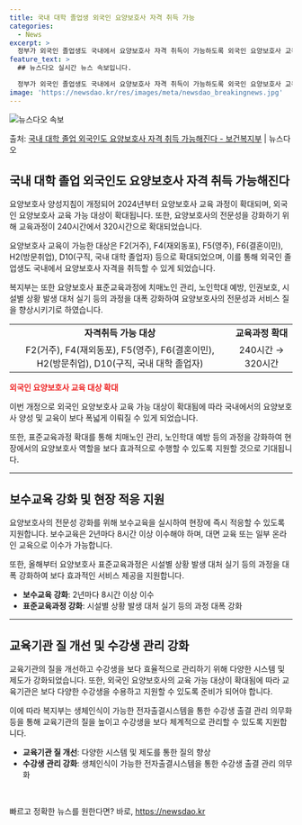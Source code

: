 ```yaml
---
title: 국내 대학 졸업생 외국인 요양보호사 자격 취득 가능
categories:
  - News
excerpt: >
  정부가 외국인 졸업생도 국내에서 요양보호사 자격 취득이 가능하도록 외국인 요양보호사 교육 가능 대상을 확대한…
feature_text: >
  ## 뉴스다오 실시간 뉴스 속보입니다.

  정부가 외국인 졸업생도 국내에서 요양보호사 자격 취득이 가능하도록 외국인 요양보호사 교육 가능 대상을 확대한…
image: 'https://newsdao.kr/res/images/meta/newsdao_breakingnews.jpg'
---
```


![뉴스다오 속보](https://newsdao.kr/res/images/meta/newsdao_breakingnews.jpg)

<p>출처: <a href="https://newsdao.kr/3152" rel="dofollow">국내 대학 졸업 외국인도 요양보호사 자격 취득 가능해진다 - 보건복지부</a> | 뉴스다오</p>

<h2 data-ke-size="size26">국내 대학 졸업 외국인도 요양보호사 자격 취득 가능해진다</h2>
<p data-ke-size="size16">요양보호사 양성지침이 개정되어 2024년부터 요양보호사 교육 과정이 확대되며, 외국인 요양보호사 교육 가능 대상이 확대됩니다. 또한, 요양보호사의 전문성을 강화하기 위해 교육과정이 240시간에서 320시간으로 확대되었습니다.</p>

<p data-ke-size="size16">요양보호사 교육이 가능한 대상은 F2(거주), F4(재외동포), F5(영주), F6(결혼이민), H2(방문취업), D10(구직, 국내 대학 졸업자) 등으로 확대되었으며, 이를 통해 외국인 졸업생도 국내에서 요양보호사 자격을 취득할 수 있게 되었습니다.</p>

<p data-ke-size="size16">복지부는 또한 요양보호사 표준교육과정에 치매노인 관리, 노인학대 예방, 인권보호, 시설별 상황 발생 대처 실기 등의 과정을 대폭 강화하여 요양보호사의 전문성과 서비스 질을 향상시키기로 하였습니다.</p>

<table>
	<tbody>
		<tr>
			<td style="text-align: center; height: 17px;"><b>자격취득 가능 대상</b></td>
			<td style="text-align: center; height: 17px;"><b>교육과정 확대</b></td>
		</tr>
		<tr>
			<td style="text-align: center; height: 17px;">F2(거주), F4(재외동포), F5(영주), F6(결혼이민), H2(방문취업), D10(구직, 국내 대학 졸업자)</td>
			<td style="text-align: center; height: 17px;">240시간 → 320시간</td>
		</tr>
	</tbody>
</table>

<b><span style="color: #ee2323;">외국인 요양보호사 교육 대상 확대</span></b>
<p data-ke-size="size16">이번 개정으로 외국인 요양보호사 교육 가능 대상이 확대됨에 따라 국내에서의 요양보호사 양성 및 교육이 보다 폭넓게 이뤄질 수 있게 되었습니다.</p>

<p data-ke-size="size16">또한, 표준교육과정 확대를 통해 치매노인 관리, 노인학대 예방 등의 과정을 강화하여 현장에서의 요양보호사 역할을 보다 효과적으로 수행할 수 있도록 지원할 것으로 기대됩니다.</p>

<hr>

<h2 data-ke-size="size26">보수교육 강화 및 현장 적응 지원</h2>
<p data-ke-size="size16">요양보호사의 전문성 강화를 위해 보수교육을 실시하여 현장에 즉시 적응할 수 있도록 지원합니다. 보수교육은 2년마다 8시간 이상 이수해야 하며, 대면 교육 또는 일부 온라인 교육으로 이수가 가능합니다.</p>

<p data-ke-size="size16">또한, 올해부터 요양보호사 표준교육과정은 시설별 상황 발생 대처 실기 등의 과정을 대폭 강화하여 보다 효과적인 서비스 제공을 지원합니다.</p>

<ul>
	<li><b>보수교육 강화</b>: 2년마다 8시간 이상 이수</li>
	<li><b>표준교육과정 강화</b>: 시설별 상황 발생 대처 실기 등의 과정 대폭 강화</li>
</ul>

<hr>

<h2 data-ke-size="size26">교육기관 질 개선 및 수강생 관리 강화</h2>
<p data-ke-size="size16">교육기관의 질을 개선하고 수강생을 보다 효율적으로 관리하기 위해 다양한 시스템 및 제도가 강화되었습니다. 또한, 외국인 요양보호사의 교육 가능 대상이 확대됨에 따라 교육기관은 보다 다양한 수강생을 수용하고 지원할 수 있도록 준비가 되어야 합니다.</p>

<p data-ke-size="size16">이에 따라 복지부는 생체인식이 가능한 전자출결시스템을 통한 수강생 출결 관리 의무화 등을 통해 교육기관의 질을 높이고 수강생을 보다 체계적으로 관리할 수 있도록 지원합니다.</p>

<ul>
	<li><b>교육기관 질 개선</b>: 다양한 시스템 및 제도를 통한 질의 향상</li>
	<li><b>수강생 관리 강화</b>: 생체인식이 가능한 전자출결시스템을 통한 수강생 출결 관리 의무화</li>
</ul>

<p data-ke-size="size16">&nbsp;</p> 

빠르고 정확한 뉴스를 원한다면? 바로, <a href="https://newsdao.kr" rel="dofollow">https://newsdao.kr</a>


